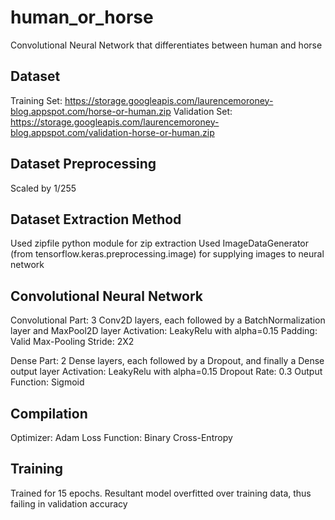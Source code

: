 # human_or_horse

Convolutional Neural Network that differentiates between human and horse

## Dataset

Training Set: https://storage.googleapis.com/laurencemoroney-blog.appspot.com/horse-or-human.zip
Validation Set: https://storage.googleapis.com/laurencemoroney-blog.appspot.com/validation-horse-or-human.zip

## Dataset Preprocessing

Scaled by 1/255

## Dataset Extraction Method

Used zipfile python module for zip extraction
Used ImageDataGenerator (from tensorflow.keras.preprocessing.image) for supplying images to neural network

## Convolutional Neural Network

Convolutional Part: 3 Conv2D layers, each followed by a BatchNormalization layer and MaxPool2D layer
  Activation: LeakyRelu with alpha=0.15
  Padding: Valid
  Max-Pooling Stride: 2X2

Dense Part: 2 Dense layers, each followed by a Dropout, and finally a Dense output layer
  Activation: LeakyRelu with alpha=0.15
  Dropout Rate: 0.3
  Output Function: Sigmoid

## Compilation

Optimizer: Adam
Loss Function: Binary Cross-Entropy

## Training

Trained for 15 epochs.
Resultant model overfitted over training data, thus failing in validation accuracy
